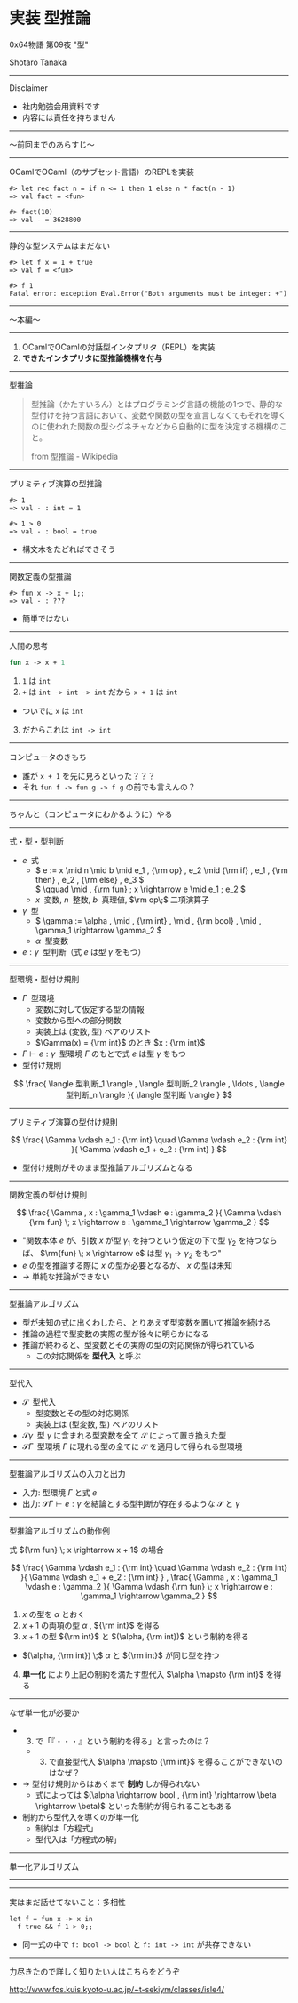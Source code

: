 # 実装 型推論

0x64物語 第09夜 "型"

Shotaro Tanaka

---

Disclaimer

* 社内勉強会用資料です
* 内容には責任を持ちません

---

～前回までのあらすじ～

---

OCamlでOCaml（のサブセット言語）のREPLを実装

```text
#> let rec fact n = if n <= 1 then 1 else n * fact(n - 1)
=> val fact = <fun>

#> fact(10)
=> val - = 3628800
```

---

静的な型システムはまだない

```text
#> let f x = 1 + true
=> val f = <fun>

#> f 1
Fatal error: exception Eval.Error("Both arguments must be integer: +")
```

---

～本編～

---

1. OCamlでOCamlの対話型インタプリタ（REPL）を実装
2. **できたインタプリタに型推論機構を付与**

---

型推論

> 型推論（かたすいろん）とはプログラミング言語の機能の1つで、静的な型付けを持つ言語において、変数や関数の型を宣言しなくてもそれを導くのに使われた関数の型シグネチャなどから自動的に型を決定する機構のこと。
>
> from 型推論 - Wikipedia

---

プリミティブ演算の型推論

```text
#> 1
=> val - : int = 1

#> 1 > 0
=> val - : bool = true
```

* 構文木をたどればできそう

---

関数定義の型推論

```text
#> fun x -> x + 1;;
=> val - : ???
```

* 簡単ではない

---

人間の思考

```ocaml
fun x -> x + 1
```

1. `1` は `int`
2. `+` は `int -> int -> int` だから `x + 1` は `int`
  * ついでに `x` は `int`
3. だからこれは `int -> int`

---

コンピュータのきもち

* 誰が `x + 1` を先に見ろといった？？？
* それ `fun f -> fun g -> f g` の前でも言えんの？

---

ちゃんと（コンピュータにわかるように）やる

---

式・型・型判断

* $e\;$ 式
  * $ e := x \mid n \mid b \mid e_1 \, {\rm op} \, e_2 \mid {\rm if} \, e_1 \, {\rm then} \, e_2 \, {\rm else} \, e_3 $  
    $ \qquad \mid \, {\rm fun} \; x \rightarrow e \mid e_1 \; e_2 $
  * $x\;$ 変数, $n\;$ 整数, $b\;$ 真理値, $\rm op\;$ 二項演算子
* $\gamma\;$ 型
  * $ \gamma := \alpha \, \mid \, {\rm int} \, \mid \, {\rm bool} \, \mid \, \gamma_1 \rightarrow \gamma_2 $
  * $\alpha\;$ 型変数
* $e : \gamma\;$ 型判断（式 $e$ は型 $\gamma$ をもつ）

---

型環境・型付け規則

* $\Gamma\;$ 型環境
  * 変数に対して仮定する型の情報
  * 変数から型への部分関数
  * 実装上は (変数, 型) ペアのリスト
  * $\Gamma(x) = {\rm int}$ のとき $x : {\rm int}$
* $\Gamma \vdash e : \gamma\;$ 型環境 $\Gamma$ のもとで式 $e$ は型 $\gamma$ をもつ
* 型付け規則

$$
\frac{
  \langle 型判断_1 \rangle , \langle 型判断_2 \rangle , \ldots , \langle 型判断_n \rangle
}{
  \langle 型判断 \rangle
}
$$

---

プリミティブ演算の型付け規則

$$
\frac{
  \Gamma \vdash e_1 : {\rm int} \quad \Gamma \vdash e_2 : {\rm int}
}{
  \Gamma \vdash e_1 + e_2 : {\rm int}
}
$$

* 型付け規則がそのまま型推論アルゴリズムとなる

---

関数定義の型付け規則

$$
\frac{
  \Gamma , x : \gamma_1 \vdash e : \gamma_2
}{
  \Gamma \vdash {\rm fun} \; x \rightarrow e : \gamma_1 \rightarrow \gamma_2
}
$$

* "関数本体 $e$ が、引数 $x$ が型 $\gamma_1$ を持つという仮定の下で型 $\gamma_2$ を持つならば、 $\rm{fun} \; x \rightarrow e$ は型 $\gamma_1 \rightarrow \gamma_2$ をもつ"
* $e$ の型を推論する際に $x$ の型が必要となるが、 $x$ の型は未知
* → 単純な推論ができない

---

型推論アルゴリズム

* 型が未知の式に出くわしたら、とりあえず型変数を置いて推論を続ける
* 推論の過程で型変数の実際の型が徐々に明らかになる
* 推論が終わると、型変数とその実際の型の対応関係が得られている
  * この対応関係を **型代入** と呼ぶ

---

型代入

* $\mathcal{S} \;$ 型代入
  * 型変数とその型の対応関係
  * 実装上は (型変数, 型) ペアのリスト
* $\mathcal{S} \gamma \;$ 型 $\gamma$ に含まれる型変数を全て $\mathcal{S}$ によって置き換えた型 
* $\mathcal{S} \Gamma \;$ 型環境 $\Gamma$ に現れる型の全てに $\mathcal{S}$ を適用して得られる型環境

---

型推論アルゴリズムの入力と出力

* 入力: 型環境 $\Gamma$ と式 $e$
* 出力: $\mathcal{S} \Gamma \vdash e : \gamma$ を結論とする型判断が存在するような $\mathcal{S}$ と $\gamma$

---

型推論アルゴリズムの動作例

式 ${\rm fun} \; x \rightarrow x + 1$ の場合

$$
\frac{
  \Gamma \vdash e_1 : {\rm int} \quad \Gamma \vdash e_2 : {\rm int}
}{
  \Gamma \vdash e_1 + e_2 : {\rm int}
} , \frac{
  \Gamma , x : \gamma_1 \vdash e : \gamma_2
}{
  \Gamma \vdash {\rm fun} \; x \rightarrow e : \gamma_1 \rightarrow \gamma_2
}
$$

1. $x$ の型を $\alpha$ とおく
2. $x + 1$ の両項の型 $\alpha$ , ${\rm int}$ を得る
3. $x + 1$ の型 ${\rm int}$ と $(\alpha, {\rm int})$ という制約を得る
  * $(\alpha, {\rm int}) \;$ $\alpha$ と ${\rm int}$ が同じ型を持つ  
4. **単一化** により上記の制約を満たす型代入 $\alpha \mapsto {\rm int}$ を得る

---

なぜ単一化が必要か

* 3. で「『・・・』という制約を得る」と言ったのは？
  * 3. で直接型代入 $\alpha \mapsto {\rm int}$ を得ることができないのはなぜ？
* → 型付け規則からはあくまで **制約** しか得られない
  * 式によっては $(\alpha \rightarrow bool , {\rm int} \rightarrow \beta \rightarrow \beta)$ といった制約が得られることもある
* 制約から型代入を導くのが単一化
  * 制約は「方程式」
  * 型代入は「方程式の解」

---

単一化アルゴリズム

---

---

実はまだ話せてないこと：多相性

```
let f = fun x -> x in
  f true && f 1 > 0;;
```

* 同一式の中で `f: bool -> bool` と `f: int -> int` が共存できない

---

力尽きたので詳しく知りたい人はこちらをどうぞ

http://www.fos.kuis.kyoto-u.ac.jp/~t-sekiym/classes/isle4/
